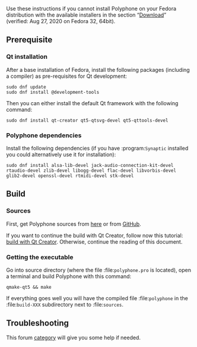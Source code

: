 Use these instructions if you cannot install Polyphone on your Fedora distribution with the available installers in the section “[Download](download)” (verified:&nbsp;Aug 27, 2020 on Fedora 32, 64bit).


## Prerequisite


### Qt installation

After a base installation of Fedora, install the following packages (including a compiler) as pre-requisites for Qt development:

```
sudo dnf update
sudo dnf install @development-tools
```

Then you can either install the default Qt framework with the following command:

```
sudo dnf install qt-creator qt5-qtsvg-devel qt5-qttools-devel
```


### Polyphone dependencies

Install the following dependencies (if you have :program:`Synaptic` installed you could alternatively use it for installation):

```
sudo dnf install alsa-lib-devel jack-audio-connection-kit-devel rtaudio-devel zlib-devel libogg-devel flac-devel libvorbis-devel glib2-devel openssl-devel rtmidi-devel stk-devel
```


## Build


### Sources


First, get Polyphone sources from <a href="download" target="_blank">here</a> or from <a href="https://github.com/davy7125/polyphone" target="_blank">GitHub</a>.

If you want to continue the build with Qt Creator, follow now this tutorial: [build with Qt Creator](development/using-qt-creator-to-build-polyphone.md). Otherwise, continue the reading of this document.


### Getting the executable


Go into source directory (where the file :file:`polyphone.pro` is located), open a terminal and build Polyphone with this command:

```
qmake-qt5 && make
```

If everything goes well you will have the compiled file :file:`polyphone` in the :file:`build-XXX` subdirectory next to :file:`sources`.


## Troubleshooting


This forum [category](forum/support-bug-reports) will give you some help if needed.